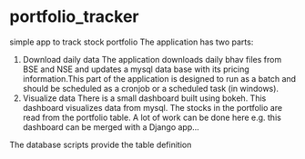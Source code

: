 # portfolio_tracker
simple app to track stock portfolio
The application has two parts:
1) Download daily data
The application downloads daily bhav files from BSE and NSE and updates a mysql data base with its pricing information.This part of the application is designed to run as a batch and should be scheduled as a cronjob or a scheduled task (in windows).
2) Visualize data
There is a small dashboard built using bokeh. This dashboard visualizes data from mysql. The stocks in the portfolio are read from the portfolio table. A lot of work can be done here e.g. this dashboard can be merged with a Django app...

The database scripts provide the table definition
